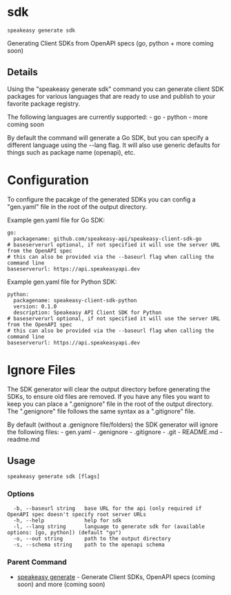 # sdk  
`speakeasy generate sdk`  


Generating Client SDKs from OpenAPI specs (go, python + more coming soon)  

## Details

Using the "speakeasy generate sdk" command you can generate client SDK packages for various languages
that are ready to use and publish to your favorite package registry.

The following languages are currently supported:
	- go
	- python
	- more coming soon

By default the command will generate a Go SDK, but you can specify a different language using the --lang flag.
It will also use generic defaults for things such as package name (openapi), etc.

# Configuration

To configure the pacakge of the generated SDKs you can config a "gen.yaml" file in the root of the output directory.

Example gen.yaml file for Go SDK:

```
go:
  packagename: github.com/speakeasy-api/speakeasy-client-sdk-go
# baseserverurl optional, if not specified it will use the server URL from the OpenAPI spec 
# this can also be provided via the --baseurl flag when calling the command line
baseserverurl: https://api.speakeasyapi.dev 
```

Example gen.yaml file for Python SDK:

```
python:
  packagename: speakeasy-client-sdk-python
  version: 0.1.0
  description: Speakeasy API Client SDK for Python
# baseserverurl optional, if not specified it will use the server URL from the OpenAPI spec 
# this can also be provided via the --baseurl flag when calling the command line
baseserverurl: https://api.speakeasyapi.dev 
```

# Ignore Files

The SDK generator will clear the output directory before generating the SDKs, to ensure old files are removed. 
If you have any files you want to keep you can place a ".genignore" file in the root of the output directory.
The ".genignore" file follows the same syntax as a ".gitignore" file.

By default (without a .genignore file/folders) the SDK generator will ignore the following files:
	- gen.yaml
	- .genignore
	- .gitignore
	- .git
	- README.md
	- readme.md



## Usage

```
speakeasy generate sdk [flags]
```

### Options

```
  -b, --baseurl string   base URL for the api (only required if OpenAPI spec doesn't specify root server URLs
  -h, --help             help for sdk
  -l, --lang string      language to generate sdk for (available options: [go, python]) (default "go")
  -o, --out string       path to the output directory
  -s, --schema string    path to the openapi schema
```

### Parent Command

* [speakeasy generate](../generate.md)	 - Generate Client SDKs, OpenAPI specs (coming soon) and more (coming soon)
